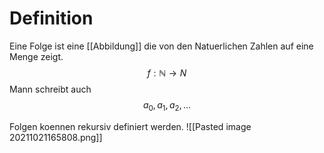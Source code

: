 # Definition 
Eine Folge ist eine [[Abbildung]] die von den Natuerlichen Zahlen auf eine Menge zeigt. 
$$f:\mathbb{N} \rightarrow N$$
Mann schreibt auch 
$$a_0, a_1, a_2, ...$$

Folgen koennen rekursiv definiert werden.
![[Pasted image 20211021165808.png]]